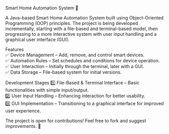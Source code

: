 Smart Home Automation System 🏡

A Java-based Smart Home Automation System built using Object-Oriented Programming (OOP) principles. The project is being developed incrementally, starting with a file-based and terminal-based model, then progressing to a more interactive system with user input handling and a graphical user interface (GUI).

Features                                                                                                                  
✅ Device Management – Add, remove, and control smart devices.                                                  
✅ Automation Rules – Set schedules and conditions for device operation.                                                      
✅ User Interaction – Initially through the terminal, later with a GUI.                                        
✅ Data Storage – File-based system for initial versions.                                                  

Development Stages
1️⃣ File-Based & Terminal Interface – Basic functionalities with simple input/output.                                                                                    
2️⃣ User Input Handling – Enhancing interaction for better usability.                                                                                    
3️⃣ GUI Implementation – Transitioning to a graphical interface for improved user experience.                                                                  

The project is open for contributions! Feel free to fork and suggest improvements. 🚀
